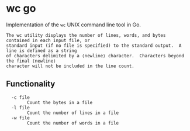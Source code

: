 # wc go

Implementation of the `wc` UNIX command line tool in Go.

```
The wc utility displays the number of lines, words, and bytes contained in each input file, or
standard input (if no file is specified) to the standard output.  A line is defined as a string
of characters delimited by a ⟨newline⟩ character.  Characters beyond the final ⟨newline⟩
character will not be included in the line count.
```

## Functionality

```
  -c file
        Count the bytes in a file
  -l file
        Count the number of lines in a file
  -w file
        Count the number of words in a file
```